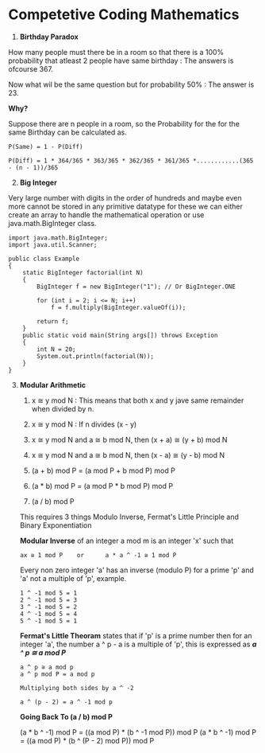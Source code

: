 # Competetive Coding Mathematics

1. **Birthday Paradox**

How many people must there be in a room so that there is a 100% probability that atleast 2 people have same birthday : The answers is ofcourse 367. 

Now what wil be the same question but for probability 50% :  The answer is 23.

**Why?**

Suppose there are n people in a room, so the Probability for the for the same Birthday can be calculated as.

```
P(Same) = 1 - P(Diff)
```

```
P(Diff) = 1 * 364/365 * 363/365 * 362/365 * 361/365 *............(365 - (n - 1))/365
```

2. **Big Integer**

Very large number with digits in the order of hundreds and maybe even more cannot be stored in any primitive datatype for these we can either create an array to handle the mathematical operation or use java.math.BigInteger class.

```
import java.math.BigInteger;
import java.util.Scanner;

public class Example
{
	static BigInteger factorial(int N)
	{
		BigInteger f = new BigInteger("1"); // Or BigInteger.ONE

		for (int i = 2; i <= N; i++)
			f = f.multiply(BigInteger.valueOf(i));

		return f;
	}
	public static void main(String args[]) throws Exception
	{
		int N = 20;
		System.out.println(factorial(N));
	}
}
```

3. **Modular Arithmetic**

    1. x ≅ y mod N : This means that both x and y jave same remainder when divided by n.
    2. x ≅ y mod N : If n divides (x - y)
    3. x ≅ y mod N  and a ≅ b mod N, then (x + a) ≅ (y + b) mod N
    4. x ≅ y mod N  and a ≅ b mod N, then (x - a) ≅ (y - b) mod N


    1. (a + b) mod P = (a mod P + b mod P) mod P
    2. (a * b) mod P = (a mod P * b mod P) mod P

    3. (a / b) mod P

    This requires 3 things Modulo Inverse, Fermat's Little Principle and Binary Exponentiation

    **Modular Inverse** of an integer a mod m is an integer 'x' such that

    ```
    ax ≅ 1 mod P    or      a * a ^ -1 ≅ 1 mod P
    ```

    Every non zero integer 'a' has an inverse (modulo P) for a prime 'p' and 'a' not a multiple of 'p', example.

    ```
    1 ^ -1 mod 5 = 1
    2 ^ -1 mod 5 = 3
    3 ^ -1 mod 5 = 2
    4 ^ -1 mod 5 = 4
    5 ^ -1 mod 5 = 1
    ```

    **Fermat's Little Theoram** states that if 'p' is a prime number then for an integer 'a', the number a ^ p - a is a multiple of 'p', this is expressed as ***a ^ p ≅ a mod P*** 

    ```
    a ^ p ≅ a mod p
    a ^ p mod P = a mod p

    Multiplying both sides by a ^ -2

    a ^ (p - 2) = a ^ -1 mod p
    ```

    **Going Back To (a / b) mod P**

    (a * b ^ -1) mod P = ((a mod P) * (b ^ -1 mod P)) mod P
    (a * b ^ -1) mod P = ((a mod P) * (b ^ (P - 2) mod P)) mod P